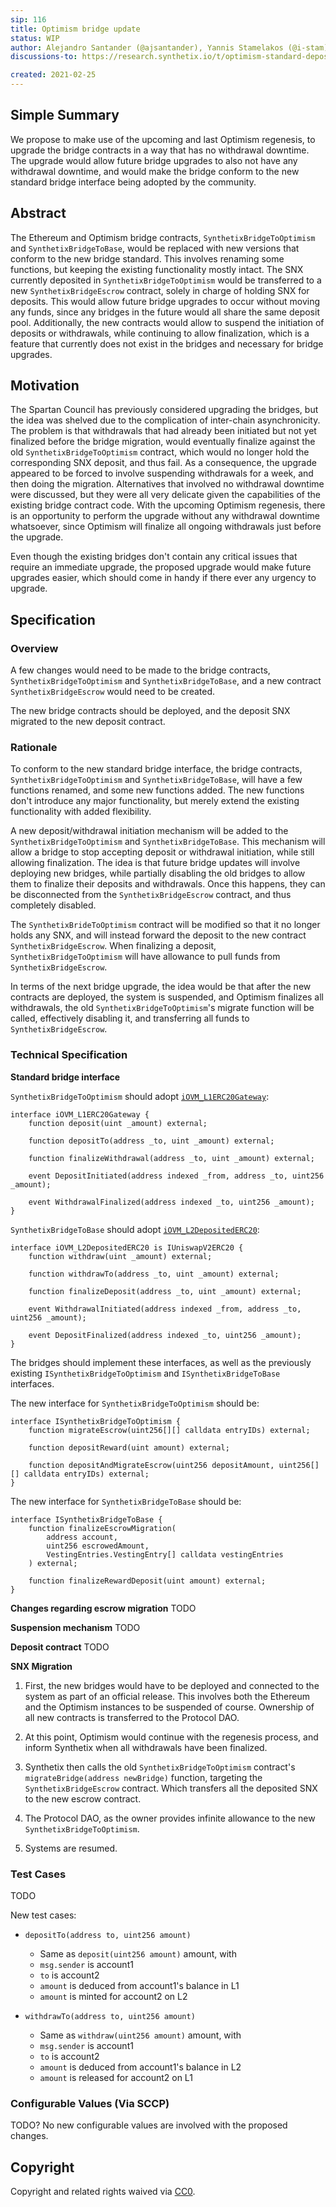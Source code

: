 ```yaml
---
sip: 116
title: Optimism bridge update
status: WIP
author: Alejandro Santander (@ajsantander), Yannis Stamelakos (@i-stam)
discussions-to: https://research.synthetix.io/t/optimism-standard-deposit-withdrawa-interface/322

created: 2021-02-25
---
```


<!--You can leave these HTML comments in your merged SIP and delete the visible duplicate text guides, they will not appear and may be helpful to refer to if you edit it again. This is the suggested template for new SIPs. Note that an SIP number will be assigned by an editor. When opening a pull request to submit your SIP, please use an abbreviated title in the filename, `sip-draft_title_abbrev.md`. The title should be 44 characters or less.-->

## Simple Summary
<!--"If you can't explain it simply, you don't understand it well enough." Simply describe the outcome the proposed changes intends to achieve. This should be non-technical and accessible to a casual community member.-->
We propose to make use of the upcoming and last Optimism regenesis, to upgrade the bridge contracts in a way that has no withdrawal downtime. The upgrade would allow future bridge upgrades to also not have any withdrawal downtime, and would make the bridge conform to the new standard bridge interface being adopted by the community.

## Abstract
<!--A short (~200 word) description of the proposed change, the abstract should clearly describe the proposed change. This is what *will* be done if the SIP is implemented, not *why* it should be done or *how* it will be done. If the SIP proposes deploying a new contract, write, "we propose to deploy a new contract that will do x".-->
The Ethereum and Optimism bridge contracts, `SynthetixBridgeToOptimism` and `SynthetixBridgeToBase`, would be replaced with new versions that conform to the new bridge standard. This involves renaming some functions, but keeping the existing functionality mostly intact. The SNX currently deposited in `SynthetixBridgeToOptimism` would be transferred to a new `SynthetixBridgeEscrow` contract, solely in charge of holding SNX for deposits. This would allow future bridge upgrades to occur without moving any funds, since any bridges in the future would all share the same deposit pool. Additionally, the new contracts would allow to suspend the initiation of deposits or withdrawals, while continuing to allow finalization, which is a feature that currently does not exist in the bridges and necessary for bridge upgrades.

## Motivation
<!--This is the problem statement. This is the *why* of the SIP. It should clearly explain *why* the current state of the protocol is inadequate.  It is critical that you explain *why* the change is needed, if the SIP proposes changing how something is calculated, you must address *why* the current calculation is inaccurate or wrong. This is not the place to describe how the SIP will address the issue!-->
The Spartan Council has previously considered upgrading the bridges, but the idea was shelved due to the complication of inter-chain asynchronicity. The problem is that withdrawals that had already been initiated but not yet finalized before the bridge migration, would eventually finalize against the old `SynthetixBridgeToOptimism` contract, which would no longer hold the corresponding SNX deposit, and thus fail. As a consequence, the upgrade appeared to be forced to involve suspending withdrawals for a week, and then doing the migration. Alternatives that involved no withdrawal downtime were discussed, but they were all very delicate given the capabilities of the existing bridge contract code. With the upcoming Optimism regenesis, there is an opportunity to perform the upgrade without any withdrawal downtime whatsoever, since Optimism will finalize all ongoing withdrawals just before the upgrade.

Even though the existing bridges don't contain any critical issues that require an immediate upgrade, the proposed upgrade would make future upgrades easier, which should come in handy if there ever any urgency to upgrade.

## Specification
<!--The specification should describe the syntax and semantics of any new feature, there are five sections
1. Overview
2. Rationale
3. Technical Specification
4. Test Cases
5. Configurable Values
-->

### Overview
<!--This is a high level overview of *how* the SIP will solve the problem. The overview should clearly describe how the new feature will be implemented.-->
A few changes would need to be made to the bridge contracts, `SynthetixBridgeToOptimism` and `SynthetixBridgeToBase`, and a new contract `SynthetixBridgeEscrow` would need to be created.

The new bridge contracts should be deployed, and the deposit SNX migrated to the new deposit contract.

### Rationale
<!--This is where you explain the reasoning behind how you propose to solve the problem. Why did you propose to implement the change in this way, what were the considerations and trade-offs. The rationale fleshes out what motivated the design and why particular design decisions were made. It should describe alternate designs that were considered and related work. The rationale may also provide evidence of consensus within the community, and should discuss important objections or concerns raised during discussion.-->
To conform to the new standard bridge interface, the bridge contracts, `SynthetixBridgeToOptimism` and `SynthetixBridgeToBase`, will have a few functions renamed, and some new functions added. The new functions don't introduce any major functionality, but merely extend the existing functionality with added flexibility.

A new deposit/withdrawal initiation mechanism will be added to the `SynthetixBridgeToOptimism` and `SynthetixBridgeToBase`. This mechanism will allow a bridge to stop accepting deposit or withdrawal initiation, while still allowing finalization. The idea is that future bridge updates will involve deploying new bridges, while partially disabling the old bridges to allow them to finalize their deposits and withdrawals. Once this happens, they can be disconnected from the `SynthetixBridgeEscrow` contract, and thus completely disabled.

The `SynthetixBrideToOptimism` contract will be modified so that it no longer holds any SNX, and will instead forward the deposit to the new contract `SynthetixBridgeEscrow`. When finalizing a deposit, `SynthetixBridgeToOptimism` will have allowance to pull funds from `SynthetixBridgeEscrow`.

In terms of the next bridge upgrade, the idea would be that after the new contracts are deployed, the system is suspended, and Optimism finalizes all withdrawals, the old `SynthetixBridgeToOptimism`'s migrate function will be called, effectively disabling it, and transferring all funds to `SynthetixBridgeEscrow`.

### Technical Specification
<!--The technical specification should outline the public API of the changes proposed. That is, changes to any of the interfaces Synthetix currently exposes or the creations of new ones.-->

**Standard bridge interface**

`SynthetixBridgeToOptimism` should adopt [`iOVM_L1ERC20Gateway`](https://github.com/ethereum-optimism/contracts/blob/master/contracts/optimistic-ethereum/iOVM/bridge/tokens/iOVM_L1ERC20Gateway.sol):
```solidity
interface iOVM_L1ERC20Gateway {
    function deposit(uint _amount) external;

    function depositTo(address _to, uint _amount) external;

    function finalizeWithdrawal(address _to, uint _amount) external;

    event DepositInitiated(address indexed _from, address _to, uint256 _amount);

    event WithdrawalFinalized(address indexed _to, uint256 _amount);
}
```

`SynthetixBridgeToBase` should adopt [`iOVM_L2DepositedERC20`](https://github.com/ethereum-optimism/contracts/blob/master/contracts/optimistic-ethereum/iOVM/bridge/tokens/iOVM_L2DepositedERC20.sol):
```solidity
interface iOVM_L2DepositedERC20 is IUniswapV2ERC20 {
    function withdraw(uint _amount) external;

    function withdrawTo(address _to, uint _amount) external;

    function finalizeDeposit(address _to, uint _amount) external;

    event WithdrawalInitiated(address indexed _from, address _to, uint256 _amount);

    event DepositFinalized(address indexed _to, uint256 _amount);
}
```

The bridges should implement these interfaces, as well as the previously existing `ISynthetixBridgeToOptimism` and `ISynthetixBridgeToBase` interfaces.

The new interface for `SynthetixBridgeToOptimism` should be:
```solidity
interface ISynthetixBridgeToOptimism {
    function migrateEscrow(uint256[][] calldata entryIDs) external;

    function depositReward(uint amount) external;

    function depositAndMigrateEscrow(uint256 depositAmount, uint256[][] calldata entryIDs) external;
}
```

The new interface for `SynthetixBridgeToBase` should be:
```solidity
interface ISynthetixBridgeToBase {
    function finalizeEscrowMigration(
        address account,
        uint256 escrowedAmount,
        VestingEntries.VestingEntry[] calldata vestingEntries
    ) external;

    function finalizeRewardDeposit(uint amount) external;
}
```

**Changes regarding escrow migration**
TODO

**Suspension mechanism**
TODO

**Deposit contract**
TODO

**SNX Migration**

1) First, the new bridges would have to be deployed and connected to the system as part of an official release. This involves both the Ethereum and the Optimism instances to be suspended of course. Ownership of all new contracts is transferred to the Protocol DAO.

2) At this point, Optimism would continue with the regenesis process, and inform Synthetix when all withdrawals have been finalized.

3) Synthetix then calls the old `SynthetixBridgeToOptimism` contract's `migrateBridge(address newBridge)` function, targeting the `SynthetixBridgeEscrow` contract. Which transfers all the deposited SNX to the new escrow contract.

4) The Protocol DAO, as the owner provides infinite allowance to the new `SynthetixBridgeToOptimism`.

5) Systems are resumed.

### Test Cases
<!--Test cases for an implementation are mandatory for SIPs but can be included with the implementation..-->
TODO

New test cases:

* `depositTo(address to, uint256 amount)`
	* Same as `deposit(uint256 amount)` amount, with
	* `msg.sender` is account1
	* `to` is account2
	* `amount` is deduced from account1's balance in L1
	* `amount` is minted for account2 on L2

* `withdrawTo(address to, uint256 amount)`
	* Same as `withdraw(uint256 amount)` amount, with
	* `msg.sender` is account1
	* `to` is account2
	* `amount` is deduced from account1's balance in L2
	* `amount` is released for account2 on L1

### Configurable Values (Via SCCP)
<!--Please list all values configurable via SCCP under this implementation.-->
TODO?
No new configurable values are involved with the proposed changes.

## Copyright
Copyright and related rights waived via [CC0](https://creativecommons.org/publicdomain/zero/1.0/).
